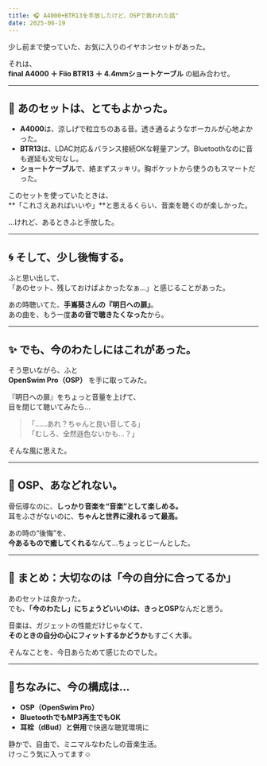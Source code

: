 ```yaml
---
title: 🎧 A4000+BTR13を手放したけど、OSPで救われた話"
date: 2025-06-19
---
```


少し前まで使っていた、お気に入りのイヤホンセットがあった。

それは、  
**final A4000 ＋ Fiio BTR13 ＋ 4.4mmショートケーブル** の組み合わせ。

---

## 🔵 あのセットは、とてもよかった。

- **A4000**は、涼しげで粒立ちのある音。透き通るようなボーカルが心地よかった。  
- **BTR13**は、LDAC対応＆バランス接続OKな軽量アンプ。Bluetoothなのに音も遅延も文句なし。  
- **ショートケーブル**で、絡まずスッキリ。胸ポケットから使うのもスマートだった。

このセットを使っていたときは、  
**「これさえあればいいや」**と思えるくらい、音楽を聴くのが楽しかった。

…けれど、あるときふと手放した。

---

## 🌀 そして、少し後悔する。

ふと思い出して、  
「あのセット、残しておけばよかったなぁ…」と感じることがあった。

あの時聴いてた、**手嶌葵さんの『明日への扉』**。  
あの曲を、もう一度**あの音で聴きたくなった**から。

---

## ✨ でも、今のわたしにはこれがあった。

そう思いながら、ふと  
**OpenSwim Pro（OSP）** を手に取ってみた。

『明日への扉』をちょっと音量を上げて、  
目を閉じて聴いてみたら…

> 「……あれ？ちゃんと良い音してる」  
> 「むしろ、全然遜色ないかも…？」

そんな風に思えた。

---

## 🌊 OSP、あなどれない。

骨伝導なのに、**しっかり音楽を“音楽”として楽しめる。**  
耳をふさがないのに、**ちゃんと世界に浸れるって最高。**

あの時の“後悔”を、  
**今あるもので癒してくれる**なんて…ちょっとじーんとした。

---

## 🍃 まとめ：大切なのは「今の自分に合ってるか」

あのセットは良かった。  
でも、**「今のわたし」にちょうどいいのは、きっとOSP**なんだと思う。

音楽は、ガジェットの性能だけじゃなくて、  
**そのときの自分の心にフィットするかどうか**もすごく大事。

そんなことを、今日あらためて感じたのでした。

---

## 📍ちなみに、今の構成は…

- **OSP（OpenSwim Pro）**  
- **BluetoothでもMP3再生でもOK**
- **耳栓（dBud）と併用**で快適な聴覚環境に

静かで、自由で、ミニマルなわたしの音楽生活。  
けっこう気に入ってます☺️

<!-- Google tag (gtag.js) -->
<script async src="https://www.googletagmanager.com/gtag/js?id=G-89D1F7DMB6"></script>
<script>
  window.dataLayer = window.dataLayer || [];
  function gtag(){dataLayer.push(arguments);}
  gtag('js', new Date());

  gtag('config', 'G-89D1F7DMB6');
</script>

